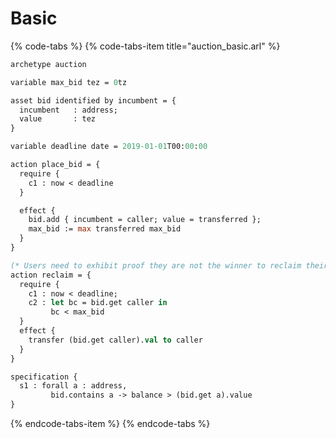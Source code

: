 # Basic

{% code-tabs %}
{% code-tabs-item title="auction\_basic.arl" %}
```ocaml
archetype auction

variable max_bid tez = 0tz

asset bid identified by incumbent = {
  incumbent   : address;
  value       : tez
}

variable deadline date = 2019-01-01T00:00:00

action place_bid = {
  require {
    c1 : now < deadline
  }

  effect {
    bid.add { incumbent = caller; value = transferred };
    max_bid := max transferred max_bid  
  }
}

(* Users need to exhibit proof they are not the winner to reclaim their bid *)
action reclaim = {
  require { 
    c1 : now < deadline;
    c2 : let bc = bid.get caller in
         bc < max_bid
  }
  effect {
    transfer (bid.get caller).val to caller
  }
}

specification {
  s1 : forall a : address, 
         bid.contains a -> balance > (bid.get a).value
}

```
{% endcode-tabs-item %}
{% endcode-tabs %}


